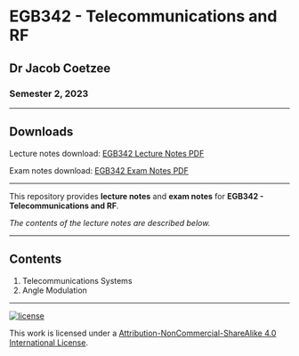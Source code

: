 # EGB342 - Telecommunications and RF

## Dr Jacob Coetzee

### Semester 2, 2023

---

## Downloads

Lecture notes download: [EGB342 Lecture Notes PDF](https://www.github.com/Tarang74/EGB342/raw/main/EGB342%20Lecture%20Notes.pdf)

Exam notes download: [EGB342 Exam Notes PDF](https://www.github.com/Tarang74/EGB342/raw/main/EGB342%20Exam%20Notes.pdf)

---

This repository provides **lecture notes** and **exam notes** for **EGB342 - Telecommunications and RF**.

*The contents of the lecture notes are described below.*

---

## Contents

1. Telecommunications Systems
2. Angle Modulation

---

[![license](https://forthebadge.com/images/badges/cc-nc-sa.svg)](http://creativecommons.org/licenses/by-nc-sa/4.0/)

This work is licensed under a [Attribution-NonCommercial-ShareAlike 4.0 International License](http://creativecommons.org/licenses/by-nc-sa/4.0/).
